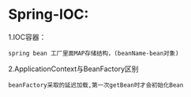 Spring-IOC:
===

1.IOC容器：

    spring bean 工厂里面MAP存储结构，(beanName-bean对象)
    
2.ApplicationContext与BeanFactory区别
    
    beanFactory采取的延迟加载,第一次getBean时才会初始化Bean
    
